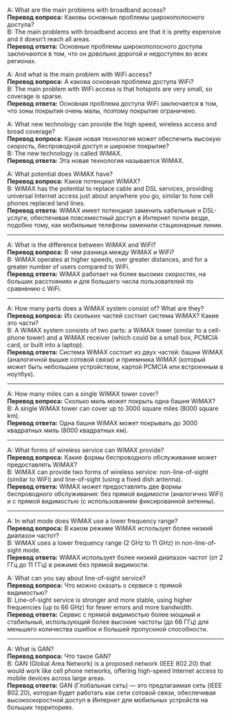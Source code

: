 
A: What are the main problems with broadband access?  
**Перевод вопроса:** Каковы основные проблемы широкополосного доступа?  
B: The main problems with broadband access are that it is pretty expensive and it doesn’t reach all areas.  
**Перевод ответа:** Основные проблемы широкополосного доступа заключаются в том, что он довольно дорогой и недоступен во всех регионах.  
 
A: And what is the main problem with WiFi access?  
**Перевод вопроса:** А какова основная проблема доступа WiFi?  
B: The main problem with WiFi access is that hotspots are very small, so coverage is sparse.  
**Перевод ответа:** Основная проблема доступа WiFi заключается в том, что зоны покрытия очень малы, поэтому покрытие ограничено.  


A: What new technology can provide the high speed, wireless access and broad coverage?  
**Перевод вопроса:** Какая новая технология может обеспечить высокую скорость, беспроводной доступ и широкое покрытие?  
B: The new technology is called WiMAX.  
**Перевод ответа:** Эта новая технология называется WiMAX.  


A: What potential does WiMAX have?  
**Перевод вопроса:** Каков потенциал WiMAX?  
B: WiMAX has the potential to replace cable and DSL services, providing universal Internet access just about anywhere you go, similar to how cell phones replaced land lines.  
**Перевод ответа:** WiMAX имеет потенциал заменить кабельные и DSL-услуги, обеспечивая повсеместный доступ в Интернет почти везде, подобно тому, как мобильные телефоны заменили стационарные линии.  

----

A: What is the difference between WiMAX and WiFi?  
**Перевод вопроса:** В чем разница между WiMAX и WiFi?  
B: WiMAX operates at higher speeds, over greater distances, and for a greater number of users compared to WiFi.  
**Перевод ответа:** WiMAX работает на более высоких скоростях, на больших расстояниях и для большего числа пользователей по сравнению с WiFi.  

---

A: How many parts does a WiMAX system consist of? What are they?  
**Перевод вопроса:** Из скольких частей состоит система WiMAX? Какие это части?  
B: A WiMAX system consists of two parts: a WiMAX tower (similar to a cell-phone tower) and a WiMAX receiver (which could be a small box, PCMCIA card, or built into a laptop).  
**Перевод ответа:** Система WiMAX состоит из двух частей: башни WiMAX (аналогичной вышке сотовой связи) и приемника WiMAX (который может быть небольшим устройством, картой PCMCIA или встроенным в ноутбук).  

---

A: How many miles can a single WiMAX tower cover?  
**Перевод вопроса:** Сколько миль может покрыть одна башня WiMAX?  
B: A single WiMAX tower can cover up to 3000 square miles (8000 square km).  
**Перевод ответа:** Одна башня WiMAX может покрывать до 3000 квадратных миль (8000 квадратных км).  

---

A: What forms of wireless service can WiMAX provide?  
**Перевод вопроса:** Какие формы беспроводного обслуживания может предоставлять WiMAX?  
B: WiMAX can provide two forms of wireless service: non-line-of-sight (similar to WiFi) and line-of-sight (using a fixed dish antenna).  
**Перевод ответа:** WiMAX может предоставлять две формы беспроводного обслуживания: без прямой видимости (аналогично WiFi) и с прямой видимостью (с использованием фиксированной антенны).  

---

A: In what mode does WiMAX use a lower frequency range?  
**Перевод вопроса:** В каком режиме WiMAX использует более низкий диапазон частот?  
B: WiMAX uses a lower frequency range (2 GHz to 11 GHz) in non-line-of-sight mode.  
**Перевод ответа:** WiMAX использует более низкий диапазон частот (от 2 ГГц до 11 ГГц) в режиме без прямой видимости.  


A: What can you say about line-of-sight service?  
**Перевод вопроса:** Что можно сказать о сервисе с прямой видимостью?  
B: Line-of-sight service is stronger and more stable, using higher frequencies (up to 66 GHz) for fewer errors and more bandwidth.  
**Перевод ответа:** Сервис с прямой видимостью более мощный и стабильный, использующий более высокие частоты (до 66 ГГц) для меньшего количества ошибок и большей пропускной способности.  

---

A: What is GAN?  
**Перевод вопроса:** Что такое GAN?  
B: GAN (Global Area Network) is a proposed network (IEEE 802.20) that would work like cell phone networks, offering high-speed Internet access to mobile devices across large areas.  
**Перевод ответа:** GAN (Глобальная сеть) — это предлагаемая сеть (IEEE 802.20), которая будет работать как сети сотовой связи, обеспечивая высокоскоростной доступ в Интернет для мобильных устройств на больших территориях.